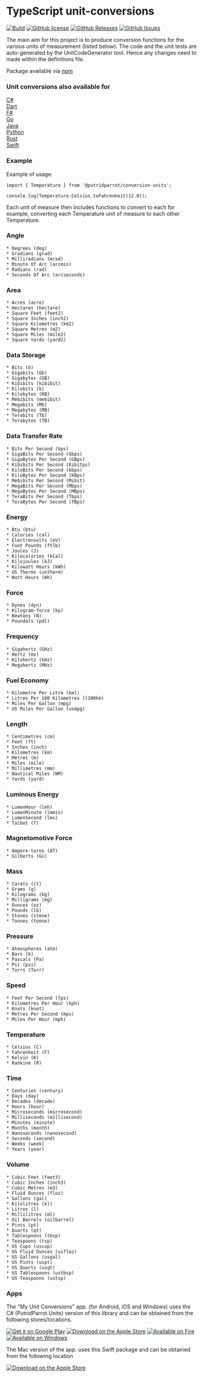# TypeScript unit-conversions

[![Build](https://github.com/putridparrot/unit-conversions/actions/workflows/build.yaml/badge.svg)](https://github.com/putridparrot/unit-conversions/actions/workflows/build.yaml)
[![GitHub license](https://img.shields.io/badge/license-MIT-blue.svg)](https://github.com/putridparrot/PutridParrot.Units/blob/master/LICENSE.md)
[![GitHub Releases](https://img.shields.io/github/release/putridparrot/unit-conversions.svg)](https://github.com/putridparrot/unit-conversions/releases)
[![GitHub Issues](https://img.shields.io/github/issues/putridparrot/unit-conversions.svg)](https://github.com/putridparrot/unit-conversions/issues)

The main aim for this project is to produce conversion functions for the various units of measurement (listed below). The code and the unit tests are auto-generated by the UnitCodeGenerator tool. Hence any changes need to made within the definitions file.

Package available via [npm](https://www.npmjs.com/package/@putridparrot/conversion-units)

### Unit conversions also available for 

[C#](https://github.com/putridparrot/PutridParrot.Units)  
[Dart](https://github.com/putridparrot/DartUnits)  
[F#](https://github.com/putridparrot/FSharp.Units)  
[Go](https://github.com/putridparrot/GoUnits)  
[Java](https://github.com/putridparrot/JavaUnits)  
[Python](https://github.com/putridparrot/PyUnits)  
[Rust](https://github.com/putridparrot/RustUnits)   
[Swift](https://github.com/putridparrot/SwiftUnits)  


### Example

Example of usage:

```
import { Temperature } from '@putridparrot/conversion-units';

console.log(Temperature.Celsius.toFahrenheit(12.0));
```

Each unit of measure then includes functions to convert to each for example, converting each Temperature unit of measure to each other Temperature.

### Angle

	* Degrees (deg)
	* Gradians (grad)
	* Milliradians (mrad)
	* Minute Of Arc (arcmin)
	* Radians (rad)
	* Seconds Of Arc (arcseconds)

### Area

	* Acres (acre)
	* Hectares (hectare)
	* Square Feet (feet2)
	* Square Inches (inch2)
	* Square Kilometres (km2)
	* Square Metres (m2)
	* Square Miles (mile2)
	* Square Yards (yard2)

### Data Storage

	* Bits (b)
	* Gigabits (Gb)
	* Gigabytes (GB)
	* Kibibits (kibibit)
	* Kilobits (k)
	* Kilobytes (KB)
	* Mebibits (mebibit)
	* Megabits (Mb)
	* Megabytes (MB)
	* Terabits (Tb)
	* Terabytes (TB)

### Data Transfer Rate

	* Bits Per Second (bps)
	* GigaBits Per Second (Gbps)
	* GigaBytes Per Second (GBps)
	* Kibibits Per Second (Kibitps)
	* KiloBits Per Second (kbps)
	* KiloBytes Per Second (kBps)
	* Mebibits Per Second (Mibit)
	* MegaBits Per Second (Mbps)
	* MegaBytes Per Second (MBps)
	* TeraBits Per Second (Tbps)
	* TeraBytes Per Second (TBps)

### Energy

	* Btu (btu)
	* Calories (cal)
	* Electronvolts (eV)
	* Foot Pounds (ftlb)
	* Joules (J)
	* Kilocalories (kCal)
	* Kilojoules (kJ)
	* Kilowatt Hours (kWh)
	* US Therms (ustherm)
	* Watt Hours (Wh)

### Force

	* Dynes (dyn)
	* Kilogram-force (kp)
	* Newtons (N)
	* Poundals (pdl)

### Frequency

	* Gigahertz (GHz)
	* Hertz (Hz)
	* Kilohertz (kHz)
	* Megahertz (MHz)

### Fuel Economy

	* Kilometre Per Litre (kml)
	* Litres Per 100 Kilometres (l100km)
	* Miles Per Gallon (mpg)
	* US Miles Per Gallon (usmpg)

### Length

	* Centimetres (cm)
	* Feet (ft)
	* Inches (inch)
	* Kilometres (km)
	* Metres (m)
	* Miles (mile)
	* Millimetres (mm)
	* Nautical Miles (NM)
	* Yards (yard)

### Luminous Energy

	* LumenHour (lmh)
	* LumenMinute (lmmin)
	* LumenSecond (lms)
	* Talbot (T)

### Magnetomotive Force

	* Ampere-turns (AT)
	* Gilberts (Gi)

### Mass

	* Carats (ct)
	* Grams (g)
	* Kilograms (kg)
	* Milligrams (mg)
	* Ounces (oz)
	* Pounds (lb)
	* Stones (stone)
	* Tonnes (tonne)

### Pressure

	* Atmospheres (atm)
	* Bars (b)
	* Pascals (Pa)
	* Psi (psi)
	* Torrs (Torr)

### Speed

	* Feet Per Second (fps)
	* Kilometres Per Hour (kph)
	* Knots (knot)
	* Metres Per Second (mps)
	* Miles Per Hour (mph)

### Temperature

	* Celsius (C)
	* Fahrenheit (F)
	* Kelvin (K)
	* Rankine (R)

### Time

	* Centuries (century)
	* Days (day)
	* Decades (decade)
	* Hours (hour)
	* Microseconds (microsecond)
	* Milliseconds (millisecond)
	* Minutes (minute)
	* Months (month)
	* Nanoseconds (nanosecond)
	* Seconds (second)
	* Weeks (week)
	* Years (year)

### Volume

	* Cubic Feet (feet3)
	* Cubic Inches (inch3)
	* Cubic Metres (m3)
	* Fluid Ounces (floz)
	* Gallons (gal)
	* Kilolitres (kl)
	* Litres (l)
	* Millilitres (ml)
	* Oil Barrels (oilbarrel)
	* Pints (pt)
	* Quarts (qt)
	* Tablespoons (tbsp)
	* Teaspoons (tsp)
	* US Cups (uscup)
	* US Fluid Ounces (usfloz)
	* US Gallons (usgal)
	* US Pints (uspt)
	* US Quarts (usqt)
	* US Tablespoons (ustbsp)
	* US Teaspoons (ustsp)

### Apps

The "My Unit Conversions" app. (for Android, iOS and Windows) uses the C# (PutridParrot.Units) version of this library and can be obtained from the following stores/locations.

[![Get it on Google Play](https://apps.putridparrot.com/Images/googleplay153x46.png)](https://play.google.com/store/apps/details?id=com.putridparrot.MyUnitConversion&pcampaignid=pcampaignidMKT-Other-global-all-co-prtnr-py-PartBadge-Mar2515-1)
[![Download on the Apple Store](https://apps.putridparrot.com/Images/applestore153x46.png)](https://apps.apple.com/app/my-unit-conversion/id1600275661)
[![Available on Fire](https://apps.putridparrot.com/Images/fire153x46.png)](https://www.amazon.co.uk/MTBSOFTWARE-LIMITED-My-Unit-Conversion/dp/B09RTBBGNM/)
[![Available on Windows](https://apps.putridparrot.com/Images/MS_864X312.svg)](https://apps.microsoft.com/store/detail/my-unit-conversion/9NK6CTDN0L2L)

The Mac version of the app. uses this Swift package and can be obtained from the following location

[![Download on the Apple Store](https://apps.putridparrot.com/Images/applestore153x46.png)](https://apps.apple.com/app/my-unit-conversion/id1600275661)
